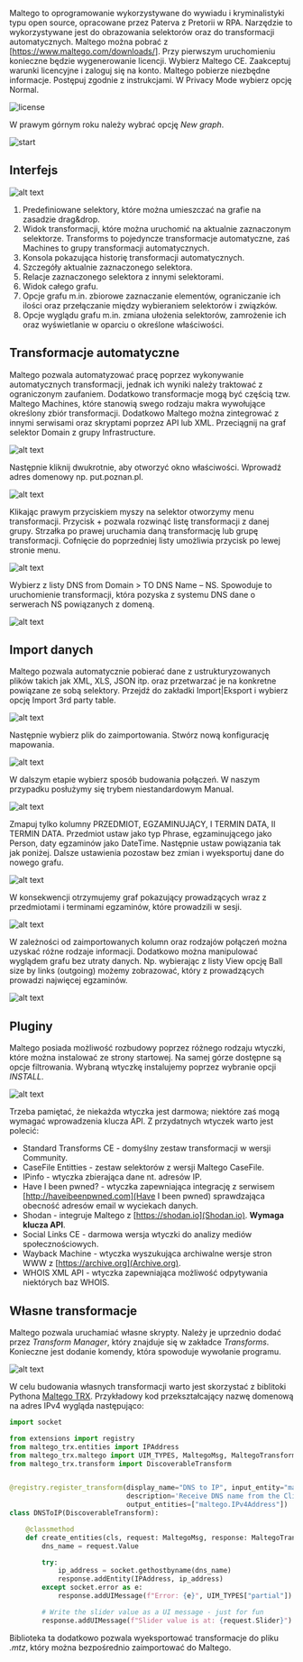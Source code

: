 Maltego to oprogramowanie wykorzystywane do wywiadu i kryminalistyki typu open source, opracowane przez Paterva z Pretorii w RPA. Narzędzie to wykorzystywane jest do obrazowania selektorów oraz do transformacji automatycznych.
Maltego można pobrać z [https://www.maltego.com/downloads/].
Przy pierwszym uruchomieniu konieczne będzie wygenerowanie licencji. Wybierz Maltego CE. Zaakceptuj warunki licencyjne i zaloguj się na konto. Maltego pobierze niezbędne informacje. Postępuj zgodnie z instrukcjami. W Privacy Mode wybierz opcję Normal.

![license](maltego_welcome.png)

W prawym górnym roku należy wybrać opcję *New graph*.

![start](maltego_start.png)

## Interfejs

![alt text](maltego_gui.png)

1. Predefiniowane selektory, które można umieszczać na grafie na zasadzie drag&drop.
2. Widok transformacji, które można uruchomić na aktualnie zaznaczonym selektorze.
Transforms to pojedyncze transformacje automatyczne, zaś Machines to grupy
transformacji automatycznych.
3. Konsola pokazująca historię transformacji automatycznych.
4. Szczegóły aktualnie zaznaczonego selektora.
5. Relacje zaznaczonego selektora z innymi selektorami.
6. Widok całego grafu.
7. Opcje grafu m.in. zbiorowe zaznaczanie elementów, ograniczanie ich ilości oraz
przełączanie między wybieraniem selektorów i związków.
8. Opcje wyglądu grafu m.in. zmiana ułożenia selektorów, zamrożenie ich oraz
wyświetlanie w oparciu o określone właściwości.

## Transformacje automatyczne
Maltego pozwala automatyzować pracę poprzez wykonywanie automatycznych transformacji, jednak ich wyniki należy traktować z ograniczonym zaufaniem. Dodatkowo transformacje mogą być częścią tzw. Maltego Machines, które stanowią swego rodzaju makra wywołujące określony zbiór transformacji. Dodatkowo Maltego można zintegrować z innymi serwisami oraz skryptami poprzez API lub XML.
Przeciągnij na graf selektor Domain z grupy Infrastructure. 

![alt text](maltego_auto1.png)

Następnie kliknij dwukrotnie, aby otworzyć okno właściwości. Wprowadź adres domenowy np. put.poznan.pl. 

![alt text](maltego_auto2.png)

Klikając prawym przyciskiem myszy na selektor otworzymy menu transformacji. Przycisk + pozwala rozwinąć listę transformacji z danej grupy. Strzałka po prawej uruchamia daną transformację lub grupę transformacji. Cofnięcie do poprzedniej listy umożliwia przycisk po lewej stronie menu. 

![alt text](maltego_auto3.png)

Wybierz z listy DNS from Domain > TO DNS Name – NS. Spowoduje to uruchomienie transformacji, która pozyska z systemu DNS dane o serwerach NS powiązanych z domeną.

![alt text](maltego_auto4.png)

## Import danych
Maltego pozwala automatycznie pobierać dane z ustrukturyzowanych plików takich jak XML, XLS, JSON itp. oraz przetwarzać je na konkretne powiązane ze sobą selektory. Przejdź do zakładki Import|Eksport i wybierz opcję Import 3rd party table. 

![alt text](maltego_import1.png)

Następnie wybierz plik do zaimportowania. Stwórz nową konfigurację mapowania. 

![alt text](maltego_import2.png)

W dalszym etapie wybierz sposób budowania połączeń. W naszym przypadku posłużymy się trybem niestandardowym Manual. 

![alt text](maltego_import3.png)

Zmapuj tylko kolumny PRZEDMIOT, EGZAMINUJĄCY, I TERMIN DATA, II TERMIN DATA. Przedmiot ustaw jako typ Phrase, egzaminującego jako Person, daty egzaminów jako DateTime. Następnie ustaw powiązania tak jak poniżej. Dalsze ustawienia pozostaw bez zmian i wyeksportuj dane do nowego grafu.

![alt text](maltego_import5.png)

W konsekwencji otrzymujemy graf pokazujący prowadzących wraz z przedmiotami i terminami egzaminów, które prowadzili w sesji.

![alt text](maltego_import6.png)

W zależności od zaimportowanych kolumn oraz rodzajów połączeń można uzyskać różne rodzaje informacji. Dodatkowo można manipulować wyglądem grafu bez utraty danych. Np. wybierając z listy View opcję Ball size by links (outgoing) możemy zobrazować, który z
prowadzących prowadzi najwięcej egzaminów.

![alt text](maltego_import7.png)

## Pluginy

Maltego posiada możliwość rozbudowy poprzez różnego rodzaju wtyczki, które można instalować ze strony startowej. Na samej górze dostępne są opcje filtrowania. Wybraną wtyczkę instalujemy poprzez wybranie opcji *INSTALL*.

![alt text](maltego_plugin1.png)

Trzeba pamiętać, że niekażda wtyczka jest darmowa; niektóre zaś mogą wymagać wprowadzenia klucza API. Z przydatnych wtyczek warto jest polecić:

* Standard Transforms CE - domyślny zestaw transformacji w wersji Community.
* CaseFile Entitties - zestaw selektorów z wersji Maltego CaseFile.
* IPinfo - wtyczka zbierająca dane nt. adresów IP.
* Have I been pwned? - wtyczka zapewniająca integrację z serwisem [http://haveibeenpwned.com](Have I been pwned) sprawdzająca obecność adresów email w wyciekach danych.
* Shodan - integruje Maltego z [https://shodan.io](Shodan.io). **Wymaga klucza API**.
* Social Links CE - darmowa wersja wtyczki do analizy mediów społecznościowych.
* Wayback Machine - wtyczka wyszukująca archiwalne wersje stron WWW z [https://archive.org](Archive.org).
* WHOIS XML API - wtyczka zapewniająca możliwość odpytywania niektórych baz WHOIS.

## Własne transformacje

Maltego pozwala uruchamiać własne skrypty. Należy je uprzednio dodać przez *Transform Manager*, który znajduje się w zakładce *Transforms*. Konieczne jest dodanie komendy, która spowoduje wywołanie programu.

![alt text](maltego_local.png)

W celu budowania własnych transformacji warto jest skorzystać z biblitoki Pythona [Maltego TRX](https://docs.maltego.com/support/solutions/articles/15000024277-trx-transform-library-guide). Przykładowy kod przekształcający nazwę domenową na adres IPv4 wygląda następująco:

``` py title="dnstoip.py"
import socket

from extensions import registry
from maltego_trx.entities import IPAddress
from maltego_trx.maltego import UIM_TYPES, MaltegoMsg, MaltegoTransform
from maltego_trx.transform import DiscoverableTransform


@registry.register_transform(display_name="DNS to IP", input_entity="maltego.DNSName",
                             description='Receive DNS name from the Client, and resolve to IP address.',
                             output_entities=["maltego.IPv4Address"])
class DNSToIP(DiscoverableTransform):

    @classmethod
    def create_entities(cls, request: MaltegoMsg, response: MaltegoTransform):
        dns_name = request.Value

        try:
            ip_address = socket.gethostbyname(dns_name)
            response.addEntity(IPAddress, ip_address)
        except socket.error as e:
            response.addUIMessage(f"Error: {e}", UIM_TYPES["partial"])

        # Write the slider value as a UI message - just for fun
        response.addUIMessage(f"Slider value is at: {request.Slider}")
```

Biblioteka ta dodatkowo pozwala wyeksportować transformacje do pliku *.mtz*, który można bezpośrednio zaimportować do Maltego.